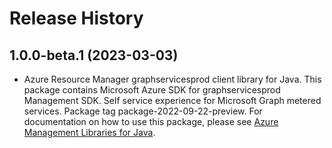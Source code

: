 # Release History

## 1.0.0-beta.1 (2023-03-03)

- Azure Resource Manager graphservicesprod client library for Java. This package contains Microsoft Azure SDK for graphservicesprod Management SDK. Self service experience for Microsoft Graph metered services. Package tag package-2022-09-22-preview. For documentation on how to use this package, please see [Azure Management Libraries for Java](https://aka.ms/azsdk/java/mgmt).
